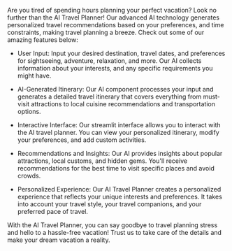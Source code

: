 Are you tired of spending hours planning your perfect vacation? Look no further than the AI Travel Planner! Our advanced AI technology generates personalized travel recommendations based on your preferences, and time constraints, making travel planning a breeze. Check out some of our amazing features below:

- User Input: Input your desired destination, travel dates, and preferences for sightseeing, adventure, relaxation, and more. Our AI collects information about your interests, and any specific requirements you might have.

- AI-Generated Itinerary: Our AI component processes your input and generates a detailed travel itinerary that covers everything from must-visit attractions to local cuisine recommendations and transportation options.

- Interactive Interface: Our streamlit interface allows you to interact with the AI travel planner. You can view your personalized itinerary, modify your preferences, and add custom activities.

- Recommendations and Insights: Our AI provides insights about popular attractions, local customs, and hidden gems. You'll receive recommendations for the best time to visit specific places and avoid crowds.

- Personalized Experience: Our AI Travel Planner creates a personalized experience that reflects your unique interests and preferences. It takes into account your travel style, your travel companions, and your preferred pace of travel.

With the AI Travel Planner, you can say goodbye to travel planning stress and hello to a hassle-free vacation! Trust us to take care of the details and make your dream vacation a reality.
